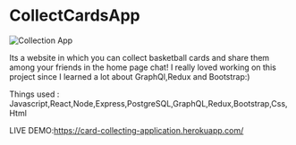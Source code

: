 # CollectCardsApp
![Collection App](https://user-images.githubusercontent.com/62246716/95958388-c3f46380-0e09-11eb-8861-24133f802b64.png)

Its a website in which you can collect basketball cards and share them among your friends in the home page chat!
I really loved working on this project since I learned a lot about GraphQl,Redux and Bootstrap:)

Things used : Javascript,React,Node,Express,PostgreSQL,GraphQL,Redux,Bootstrap,Css,Html

LIVE DEMO:https://card-collecting-application.herokuapp.com/

